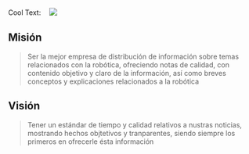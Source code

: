 <a href="http://cooltext.com" target="_top"><img src="https://cooltext.com/images/ct_pixel.gif" width="80" height="15" alt="Cool Text: Logo and Graphics Generator" border="0" /></a>
![](http://r52.cooltext.com/rendered/cooltext283370445512998.png)
## Misión 
 
> Ser la mejor empresa de distribución de información sobre temas relacionados con la robótica, ofreciendo notas de calidad, con contenido objetivo y claro de la información, así como breves conceptos y explicaciones relacionados a la robótica

## Visión 

> Tener un estándar de tiempo y calidad relativos a nustras noticias, mostrando hechos objtetivos y tranparentes, siendo siempre los primeros en ofrecerle ésta información
